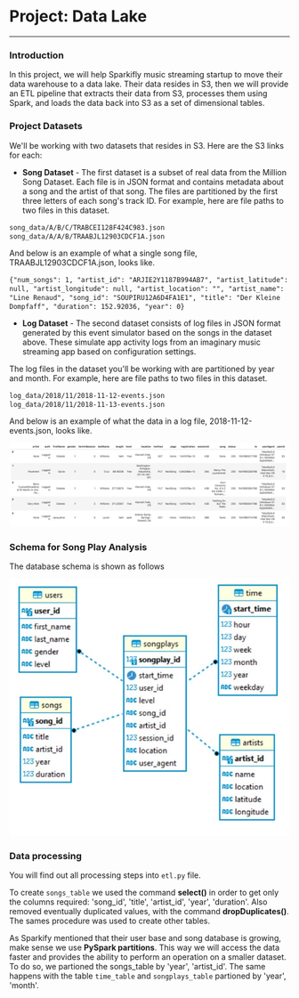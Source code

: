 # Project: Data Lake
-------------------------

### Introduction

In this project, we will help Sparkifly music streaming startup to move their data warehouse to a data lake. Their data resides in S3, then we will provide an ETL pipeline that extracts their data from S3, processes them using Spark, and loads the data back into S3 as a set of dimensional tables.

### Project Datasets

We'll be working with two datasets that resides in S3. Here are the S3 links for each:

+ **Song Dataset** - The first dataset is a subset of real data from the Million Song Dataset. Each file is in JSON format and contains metadata about a song and the artist of that song. The files are partitioned by the first three letters of each song's track ID. For example, here are file paths to two files in this dataset.

```
song_data/A/B/C/TRABCEI128F424C983.json
song_data/A/A/B/TRAABJL12903CDCF1A.json
```

And below is an example of what a single song file, TRAABJL12903CDCF1A.json, looks like.

```
{"num_songs": 1, "artist_id": "ARJIE2Y1187B994AB7", "artist_latitude": null, "artist_longitude": null, "artist_location": "", "artist_name": "Line Renaud", "song_id": "SOUPIRU12A6D4FA1E1", "title": "Der Kleine Dompfaff", "duration": 152.92036, "year": 0}

```

+ **Log Dataset** - The second dataset consists of log files in JSON format generated by this event simulator based on the songs in the dataset above. These simulate app activity logs from an imaginary music streaming app based on configuration settings.

The log files in the dataset you'll be working with are partitioned by year and month. For example, here are file paths to two files in this dataset.

```
log_data/2018/11/2018-11-12-events.json
log_data/2018/11/2018-11-13-events.json
```

And below is an example of what the data in a log file, 2018-11-12-events.json, looks like.

![log-data](./log-data.PNG)

### Schema for Song Play Analysis

The database schema is shown as follows

![schema](./fact_dimensional_tables.jpg)


### Data processing

You will find out all processing steps into `etl.py` file.

To create `songs_table` we used the command **select()** in order to get only the columns required: 'song_id', 'title', 'artist_id', 'year', 'duration'.
Also removed eventually duplicated values, with the command **dropDuplicates()**. The sames procedure was used to create other tables.

As Sparkify mentioned that their user base and song database is growing, make sense we use **PySpark partitions**. This way we will access the data faster and provides the ability to perform an operation on a smaller dataset. To do so, we partioned the songs_table by 'year', 'artist_id'.
The same happens with the table `time_table` and `songplays_table` partioned by 'year', 'month'.




